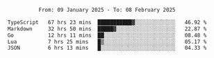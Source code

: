 <div align="center">
<p style="text-align: center;">
<!--START_SECTION:waka-->

```txt
From: 09 January 2025 - To: 08 February 2025

TypeScript   67 hrs 23 mins  ███████████▓░░░░░░░░░░░░░   46.92 %
Markdown     32 hrs 50 mins  █████▓░░░░░░░░░░░░░░░░░░░   22.87 %
Go           12 hrs 11 mins  ██░░░░░░░░░░░░░░░░░░░░░░░   08.48 %
Lua          7 hrs 25 mins   █▒░░░░░░░░░░░░░░░░░░░░░░░   05.17 %
JSON         6 hrs 13 mins   █░░░░░░░░░░░░░░░░░░░░░░░░   04.33 %
```

<!--END_SECTION:waka-->
</p>
</div>
